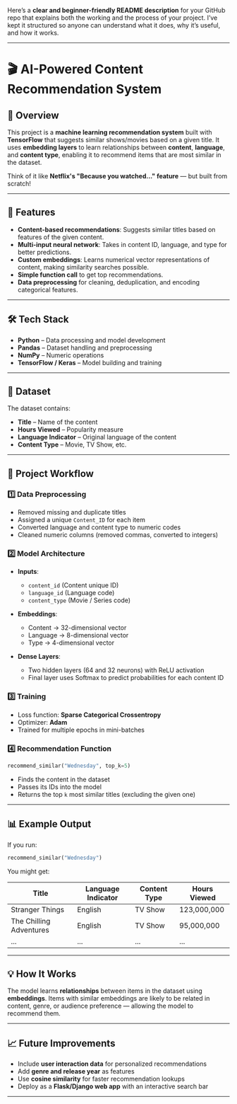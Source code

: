 Here’s a **clear and beginner-friendly README description** for your GitHub repo that explains both the working and the process of your project.
I’ve kept it structured so anyone can understand what it does, why it’s useful, and how it works.

---

# 🎬 AI-Powered Content Recommendation System

## 📌 Overview

This project is a **machine learning recommendation system** built with **TensorFlow** that suggests similar shows/movies based on a given title.
It uses **embedding layers** to learn relationships between **content**, **language**, and **content type**, enabling it to recommend items that are most similar in the dataset.

Think of it like **Netflix's "Because you watched..." feature** — but built from scratch!

---

## 🚀 Features

* **Content-based recommendations**: Suggests similar titles based on features of the given content.
* **Multi-input neural network**: Takes in content ID, language, and type for better predictions.
* **Custom embeddings**: Learns numerical vector representations of content, making similarity searches possible.
* **Simple function call** to get top recommendations.
* **Data preprocessing** for cleaning, deduplication, and encoding categorical features.

---

## 🛠 Tech Stack

* **Python** – Data processing and model development
* **Pandas** – Dataset handling and preprocessing
* **NumPy** – Numeric operations
* **TensorFlow / Keras** – Model building and training

---

## 📂 Dataset

The dataset contains:

* **Title** – Name of the content
* **Hours Viewed** – Popularity measure
* **Language Indicator** – Original language of the content
* **Content Type** – Movie, TV Show, etc.

---

## 🔄 Project Workflow

### **1️⃣ Data Preprocessing**

* Removed missing and duplicate titles
* Assigned a unique `Content_ID` for each item
* Converted language and content type to numeric codes
* Cleaned numeric columns (removed commas, converted to integers)

### **2️⃣ Model Architecture**

* **Inputs**:

  * `content_id` (Content unique ID)
  * `language_id` (Language code)
  * `content_type` (Movie / Series code)

* **Embeddings**:

  * Content → 32-dimensional vector
  * Language → 8-dimensional vector
  * Type → 4-dimensional vector

* **Dense Layers**:

  * Two hidden layers (64 and 32 neurons) with ReLU activation
  * Final layer uses Softmax to predict probabilities for each content ID

### **3️⃣ Training**

* Loss function: **Sparse Categorical Crossentropy**
* Optimizer: **Adam**
* Trained for multiple epochs in mini-batches

### **4️⃣ Recommendation Function**

```python
recommend_similar("Wednesday", top_k=5)
```

* Finds the content in the dataset
* Passes its IDs into the model
* Returns the top `k` most similar titles (excluding the given one)

---

## 📊 Example Output

If you run:

```python
recommend_similar("Wednesday")
```

You might get:

| Title                   | Language Indicator | Content Type | Hours Viewed |
| ----------------------- | ------------------ | ------------ | ------------ |
| Stranger Things         | English            | TV Show      | 123,000,000  |
| The Chilling Adventures | English            | TV Show      | 95,000,000   |
| ...                     | ...                | ...          | ...          |

---

## 💡 How It Works

The model learns **relationships** between items in the dataset using **embeddings**.
Items with similar embeddings are likely to be related in content, genre, or audience preference — allowing the model to recommend them.

---

## 📈 Future Improvements

* Include **user interaction data** for personalized recommendations
* Add **genre and release year** as features
* Use **cosine similarity** for faster recommendation lookups
* Deploy as a **Flask/Django web app** with an interactive search bar

---

